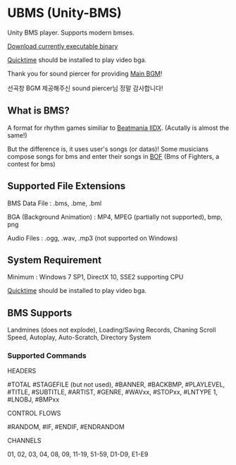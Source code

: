 # UBMS (Unity-BMS)

Unity BMS player. Supports modern bmses.


[Download currently executable binary](https://drive.google.com/open?id=1-lwr0RRVI6wYmisHqZzlVLvPNVDXqsPC)

[Quicktime](https://support.apple.com/kb/DL837?locale=ko_KR) should be installed to play video bga.

Thank you for sound piercer for providing [Main BGM](https://www.youtube.com/watch?v=EmcTqpdJ1gs)!

선곡창 BGM 제공해주신 sound piercer님 정말 감사합니다!

## What is BMS?
A format for rhythm games similiar to [Beatmania IIDX](https://en.wikipedia.org/wiki/Beatmania_IIDX). (Acutally is almost the same!)

But the difference is, it uses user's songs (or datas)! Some musicians compose songs for bms and enter their songs in [BOF](http://www.bmsoffighters.net/) (Bms of Fighters, a contest for bms)

## Supported File Extensions

BMS Data File : .bms, .bme, .bml

BGA (Background Animation) : MP4, MPEG (partially not supported), bmp, png

Audio Files : .ogg, .wav, .mp3 (not supported on Windows)

## System Requirement

Minimum : Windows 7 SP1, DirectX 10, SSE2 supporting CPU

[Quicktime](https://support.apple.com/kb/DL837?locale=ko_KR) should be installed to play video bga.

## BMS Supports

Landmines (does not explode), Loading/Saving Records, Chaning Scroll Speed, Autoplay, Auto-Scratch, Directory System

### Supported Commands

HEADERS


#TOTAL #STAGEFILE (but not used), #BANNER, #BACKBMP, #PLAYLEVEL, #TITLE, #SUBTITLE, #ARTIST, #GENRE, #WAVxx, #STOPxx, #LNTYPE 1, #LNOBJ, #BMPxx

CONTROL FLOWS

#RANDOM, #IF, #ENDIF, #ENDRANDOM

CHANNELS

01, 02, 03, 04, 08, 09, 11-19, 51-59, D1-D9, E1-E9 
